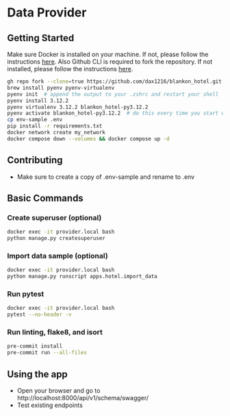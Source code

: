 # Data Provider
## Getting Started
Make sure Docker is installed on your machine. If not, please follow the instructions [here](https://docs.docker.com/get-docker/).
Also Github CLI is required to fork the repository. If not installed, please follow the instructions [here](https://cli.github.com/manual/installation).
```bash
gh repo fork --clone=true https://github.com/dax1216/blankon_hotel.git
brew install pyenv pyenv-virtualenv
pyenv init  # append the output to your .zshrc and restart your shell
pyenv install 3.12.2
pyenv virtualenv 3.12.2 blankon_hotel-py3.12.2
pyenv activate blankon_hotel-py3.12.2  # do this every time you start working on this project
cp env-sample .env
pip install -r requirements.txt
docker network create my_network
docker compose down --volumes && docker compose up -d
```
## Contributing
* Make sure to create a copy of .env-sample and rename to .env

## Basic Commands
### Create superuser (optional)
```bash
docker exec -it provider.local bash
python manage.py createsuperuser
```
### Import data sample (optional)
```bash
docker exec -it provider.local bash
python manage.py runscript apps.hotel.import_data
```
### Run pytest
```bash
docker exec -it provider.local bash
pytest --no-header -v
```
### Run linting, flake8, and isort
```bash
pre-commit install
pre-commit run --all-files
```
## Using the app
* Open your browser and go to http://localhost:8000/api/v1/schema/swagger/
* Test existing endpoints
